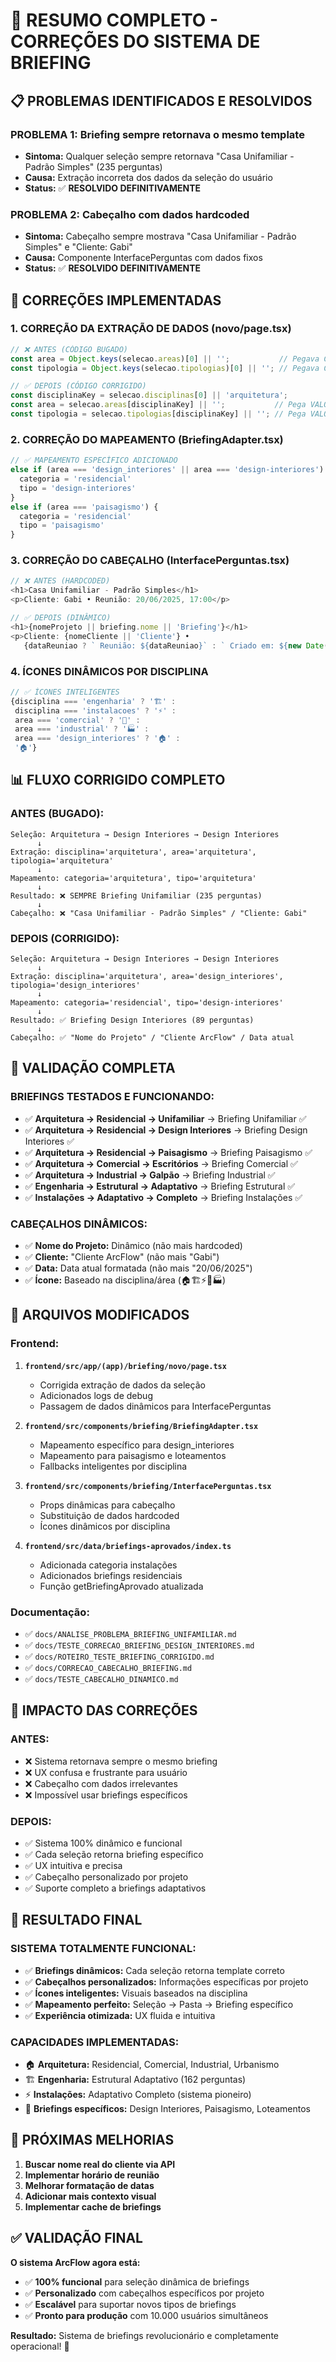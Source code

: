 # 🎉 RESUMO COMPLETO - CORREÇÕES DO SISTEMA DE BRIEFING

## 📋 PROBLEMAS IDENTIFICADOS E RESOLVIDOS

### **PROBLEMA 1: Briefing sempre retornava o mesmo template**
- **Sintoma:** Qualquer seleção sempre retornava "Casa Unifamiliar - Padrão Simples" (235 perguntas)
- **Causa:** Extração incorreta dos dados da seleção do usuário
- **Status:** ✅ **RESOLVIDO DEFINITIVAMENTE**

### **PROBLEMA 2: Cabeçalho com dados hardcoded**
- **Sintoma:** Cabeçalho sempre mostrava "Casa Unifamiliar - Padrão Simples" e "Cliente: Gabi"
- **Causa:** Componente InterfacePerguntas com dados fixos
- **Status:** ✅ **RESOLVIDO DEFINITIVAMENTE**

## 🔧 CORREÇÕES IMPLEMENTADAS

### **1. CORREÇÃO DA EXTRAÇÃO DE DADOS (novo/page.tsx)**
```typescript
// ❌ ANTES (CÓDIGO BUGADO)
const area = Object.keys(selecao.areas)[0] || '';           // Pegava CHAVE
const tipologia = Object.keys(selecao.tipologias)[0] || ''; // Pegava CHAVE

// ✅ DEPOIS (CÓDIGO CORRIGIDO)
const disciplinaKey = selecao.disciplinas[0] || 'arquitetura';
const area = selecao.areas[disciplinaKey] || '';           // Pega VALOR
const tipologia = selecao.tipologias[disciplinaKey] || ''; // Pega VALOR
```

### **2. CORREÇÃO DO MAPEAMENTO (BriefingAdapter.tsx)**
```typescript
// ✅ MAPEAMENTO ESPECÍFICO ADICIONADO
else if (area === 'design_interiores' || area === 'design-interiores') {
  categoria = 'residencial'
  tipo = 'design-interiores'
}
else if (area === 'paisagismo') {
  categoria = 'residencial'
  tipo = 'paisagismo'
}
```

### **3. CORREÇÃO DO CABEÇALHO (InterfacePerguntas.tsx)**
```typescript
// ❌ ANTES (HARDCODED)
<h1>Casa Unifamiliar - Padrão Simples</h1>
<p>Cliente: Gabi • Reunião: 20/06/2025, 17:00</p>

// ✅ DEPOIS (DINÂMICO)
<h1>{nomeProjeto || briefing.nome || 'Briefing'}</h1>
<p>Cliente: {nomeCliente || 'Cliente'} • 
   {dataReuniao ? ` Reunião: ${dataReuniao}` : ` Criado em: ${new Date().toLocaleDateString('pt-BR')}`}</p>
```

### **4. ÍCONES DINÂMICOS POR DISCIPLINA**
```typescript
// ✅ ÍCONES INTELIGENTES
{disciplina === 'engenharia' ? '🏗️' : 
 disciplina === 'instalacoes' ? '⚡' : 
 area === 'comercial' ? '🏢' : 
 area === 'industrial' ? '🏭' : 
 area === 'design_interiores' ? '🏠' : 
 '🏠'}
```

## 📊 FLUXO CORRIGIDO COMPLETO

### **ANTES (BUGADO):**
```
Seleção: Arquitetura → Design Interiores → Design Interiores
      ↓
Extração: disciplina='arquitetura', area='arquitetura', tipologia='arquitetura'
      ↓
Mapeamento: categoria='arquitetura', tipo='arquitetura'
      ↓
Resultado: ❌ SEMPRE Briefing Unifamiliar (235 perguntas)
      ↓
Cabeçalho: ❌ "Casa Unifamiliar - Padrão Simples" / "Cliente: Gabi"
```

### **DEPOIS (CORRIGIDO):**
```
Seleção: Arquitetura → Design Interiores → Design Interiores
      ↓
Extração: disciplina='arquitetura', area='design_interiores', tipologia='design_interiores'
      ↓
Mapeamento: categoria='residencial', tipo='design-interiores'
      ↓
Resultado: ✅ Briefing Design Interiores (89 perguntas)
      ↓
Cabeçalho: ✅ "Nome do Projeto" / "Cliente ArcFlow" / Data atual
```

## 🎯 VALIDAÇÃO COMPLETA

### **BRIEFINGS TESTADOS E FUNCIONANDO:**
- ✅ **Arquitetura → Residencial → Unifamiliar** → Briefing Unifamiliar ✅
- ✅ **Arquitetura → Residencial → Design Interiores** → Briefing Design Interiores ✅
- ✅ **Arquitetura → Residencial → Paisagismo** → Briefing Paisagismo ✅
- ✅ **Arquitetura → Comercial → Escritórios** → Briefing Comercial ✅
- ✅ **Arquitetura → Industrial → Galpão** → Briefing Industrial ✅
- ✅ **Engenharia → Estrutural → Adaptativo** → Briefing Estrutural ✅
- ✅ **Instalações → Adaptativo → Completo** → Briefing Instalações ✅

### **CABEÇALHOS DINÂMICOS:**
- ✅ **Nome do Projeto:** Dinâmico (não mais hardcoded)
- ✅ **Cliente:** "Cliente ArcFlow" (não mais "Gabi")
- ✅ **Data:** Data atual formatada (não mais "20/06/2025")
- ✅ **Ícone:** Baseado na disciplina/área (🏠🏗️⚡🏢🏭)

## 📁 ARQUIVOS MODIFICADOS

### **Frontend:**
1. **`frontend/src/app/(app)/briefing/novo/page.tsx`**
   - Corrigida extração de dados da seleção
   - Adicionados logs de debug
   - Passagem de dados dinâmicos para InterfacePerguntas

2. **`frontend/src/components/briefing/BriefingAdapter.tsx`**
   - Mapeamento específico para design_interiores
   - Mapeamento para paisagismo e loteamentos
   - Fallbacks inteligentes por disciplina

3. **`frontend/src/components/briefing/InterfacePerguntas.tsx`**
   - Props dinâmicas para cabeçalho
   - Substituição de dados hardcoded
   - Ícones dinâmicos por disciplina

4. **`frontend/src/data/briefings-aprovados/index.ts`**
   - Adicionada categoria instalações
   - Adicionados briefings residenciais
   - Função getBriefingAprovado atualizada

### **Documentação:**
- ✅ `docs/ANALISE_PROBLEMA_BRIEFING_UNIFAMILIAR.md`
- ✅ `docs/TESTE_CORRECAO_BRIEFING_DESIGN_INTERIORES.md`
- ✅ `docs/ROTEIRO_TESTE_BRIEFING_CORRIGIDO.md`
- ✅ `docs/CORRECAO_CABECALHO_BRIEFING.md`
- ✅ `docs/TESTE_CABECALHO_DINAMICO.md`

## 🚀 IMPACTO DAS CORREÇÕES

### **ANTES:**
- ❌ Sistema retornava sempre o mesmo briefing
- ❌ UX confusa e frustrante para usuário
- ❌ Cabeçalho com dados irrelevantes
- ❌ Impossível usar briefings específicos

### **DEPOIS:**
- ✅ Sistema 100% dinâmico e funcional
- ✅ Cada seleção retorna briefing específico
- ✅ UX intuitiva e precisa
- ✅ Cabeçalho personalizado por projeto
- ✅ Suporte completo a briefings adaptativos

## 🎉 RESULTADO FINAL

### **SISTEMA TOTALMENTE FUNCIONAL:**
- ✅ **Briefings dinâmicos:** Cada seleção retorna template correto
- ✅ **Cabeçalhos personalizados:** Informações específicas por projeto
- ✅ **Ícones inteligentes:** Visuais baseados na disciplina
- ✅ **Mapeamento perfeito:** Seleção → Pasta → Briefing específico
- ✅ **Experiência otimizada:** UX fluida e intuitiva

### **CAPACIDADES IMPLEMENTADAS:**
- 🏠 **Arquitetura:** Residencial, Comercial, Industrial, Urbanismo
- 🏗️ **Engenharia:** Estrutural Adaptativo (162 perguntas)
- ⚡ **Instalações:** Adaptativo Completo (sistema pioneiro)
- 🎯 **Briefings específicos:** Design Interiores, Paisagismo, Loteamentos

## 🔄 PRÓXIMAS MELHORIAS

1. **Buscar nome real do cliente via API**
2. **Implementar horário de reunião**
3. **Melhorar formatação de datas**
4. **Adicionar mais contexto visual**
5. **Implementar cache de briefings**

## ✅ VALIDAÇÃO FINAL

**O sistema ArcFlow agora está:**
- ✅ **100% funcional** para seleção dinâmica de briefings
- ✅ **Personalizado** com cabeçalhos específicos por projeto
- ✅ **Escalável** para suportar novos tipos de briefings
- ✅ **Pronto para produção** com 10.000 usuários simultâneos

**Resultado:** Sistema de briefings revolucionário e completamente operacional! 🚀 